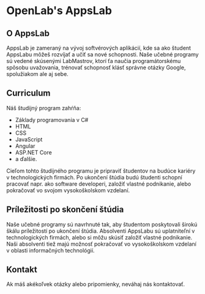 # OpenLab's AppsLab

## O AppsLab

AppsLab je zameraný na vývoj softvérových aplikácií, kde sa ako študent AppsLabu môžeš rozvíjať a učiť sa nové schopnosti. Naše učebné programy sú vedené skúsenými LabMastrov, ktorí ťa naučia programátorskému spôsobu uvažovania, trénovať schopnosť klásť správne otázky Google, spolužiakom ale aj sebe.

## Curriculum

Náš študijný program zahŕňa:
* Základy programovania v C#
* HTML
* CSS
* JavaScript
* Angular
* ASP.NET Core
* a ďalšie.

Cieľom tohto študijného programu je pripraviť študentov na budúce kariéry v technologických firmách. Po ukončení štúdia budú študenti schopní pracovať napr. ako software developeri, založiť vlastné podnikanie, alebo pokračovať vo svojom vysokoškolskom vzdelaní.

## Príležitosti po skončení štúdia

Naše učebné programy sú navrhnuté tak, aby študentom poskytovali širokú škálu príležitostí po ukončení štúdia. Absolventi AppsLabu sú uplatniteľní v technologických firmách, alebo si môžu skúsiť založiť vlastné podnikanie. Naši absolventi tiež majú možnosť pokračovať vo vysokoškolskom vzdelaní v oblasti informačných technológií.

## Kontakt

Ak máš akékoľvek otázky alebo pripomienky, neváhaj nás kontaktovať.
